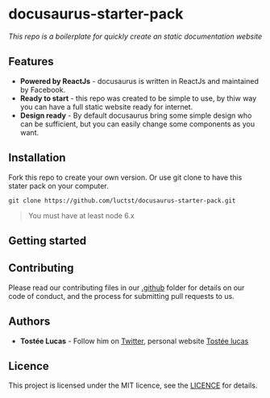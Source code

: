 # docusaurus-starter-pack
*This repo is a boilerplate for quickly create an static documentation website*


## Features
- **Powered by ReactJs** - docusaurus is written in ReactJs and maintained by Facebook.
- **Ready to start** - this repo was created to be simple to use, by thiw way you can have a full static website ready for internet.
- **Design ready** - By default docusaurus bring some simple design who can be sufficient, but you can easily change some components as you want.


## Installation
Fork this repo to create your own version. Or use git clone to have this stater pack on your computer.

` git clone https://github.com/luctst/docusaurus-starter-pack.git `
> You must have at least node 6.x

## Getting started



## Contributing
Please read our contributing files in our [.github](https://github.com/luctst/docusaurus-starter-pack/tree/master/.github) folder for details on our code of conduct, and the process for submitting pull requests to us.


## Authors
- **Tostée Lucas** - Follow him on [Twitter](https://twitter.com/ltostee), personal website [Tostée lucas](https://www.lucas-tostee.com)


## Licence
This project is licensed under the MIT licence, see the [LICENCE](https://github.com/luctst/docusaurus-starter-pack/blob/master/LICENSE) for details.